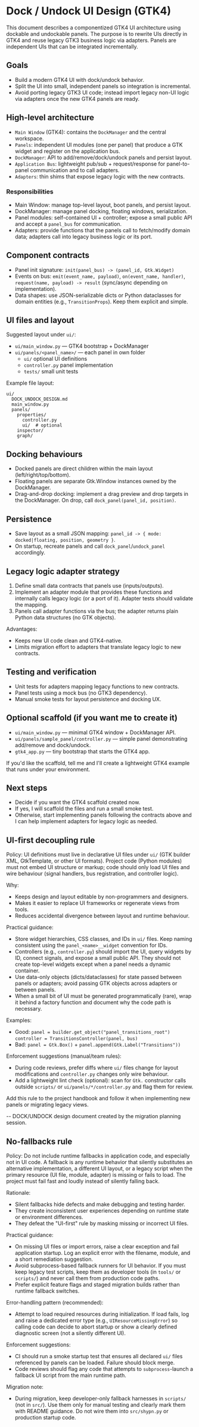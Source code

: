 # Dock / Undock UI Design (GTK4)

This document describes a componentized GTK4 UI architecture using dockable
and undockable panels. The purpose is to rewrite UIs directly in GTK4 and
reuse legacy GTK3 business logic via adapters. Panels are independent UIs
that can be integrated incrementally.

## Goals

- Build a modern GTK4 UI with dock/undock behavior.
- Split the UI into small, independent panels so integration is incremental.
- Avoid porting legacy GTK3 UI code; instead import legacy non-UI logic via
  adapters once the new GTK4 panels are ready.

## High-level architecture

- `Main Window` (GTK4): contains the `DockManager` and the central workspace.
- `Panels`: independent UI modules (one per panel) that produce a GTK widget
  and register on the application bus.
- `DockManager`: API to add/remove/dock/undock panels and persist layout.
- `Application Bus`: lightweight pub/sub + request/response for panel-to-panel
  communication and to call adapters.
- `Adapters`: thin shims that expose legacy logic with the new contracts.

### Responsibilities

- Main Window: manage top-level layout, boot panels, and persist layout.
- DockManager: manage panel docking, floating windows, serialization.
- Panel modules: self-contained UI + controller; expose a small public API
  and accept a `panel_bus` for communication.
- Adapters: provide functions that the panels call to fetch/modify domain
  data; adapters call into legacy business logic or its port.

## Component contracts

- Panel init signature: `init(panel_bus) -> (panel_id, Gtk.Widget)`
- Events on bus: `emit(event_name, payload)`, `on(event_name, handler)`,
  `request(name, payload) -> result` (sync/async depending on implementation).
- Data shapes: use JSON-serializable dicts or Python dataclasses for domain
  entities (e.g., `TransitionProps`). Keep them explicit and simple.

## UI files and layout

Suggested layout under `ui/`:

- `ui/main_window.py` — GTK4 bootstrap + DockManager
- `ui/panels/<panel_name>/` — each panel in own folder
  - `ui/` optional UI definitions
  - `controller.py` panel implementation
  - `tests/` small unit tests

Example file layout:

```
ui/
  DOCK_UNDOCK_DESIGN.md
  main_window.py
  panels/
    properties/
      controller.py
      ui/  # optional
    inspector/
    graph/
```

## Docking behaviours

- Docked panels are direct children within the main layout (left/right/top/bottom).
- Floating panels are separate Gtk.Window instances owned by the DockManager.
- Drag-and-drop docking: implement a drag preview and drop targets in the
  DockManager. On drop, call `dock_panel(panel_id, position)`.

## Persistence

- Save layout as a small JSON mapping: `panel_id -> { mode: docked|floating, position, geometry }`.
- On startup, recreate panels and call `dock_panel`/`undock_panel` accordingly.

## Legacy logic adapter strategy

1. Define small data contracts that panels use (inputs/outputs).
2. Implement an adapter module that provides these functions and internally
   calls legacy logic (or a port of it). Adapter tests should validate the
   mapping.
3. Panels call adapter functions via the bus; the adapter returns plain
   Python data structures (no GTK objects).

Advantages:

- Keeps new UI code clean and GTK4-native.
- Limits migration effort to adapters that translate legacy logic to new
  contracts.

## Testing and verification

- Unit tests for adapters mapping legacy functions to new contracts.
- Panel tests using a mock bus (no GTK3 dependency).
- Manual smoke tests for layout persistence and docking UX.

## Optional scaffold (if you want me to create it)

- `ui/main_window.py` — minimal GTK4 window + DockManager API.
- `ui/panels/sample_panel/controller.py` — simple panel demonstrating
  add/remove and dock/undock.
- `gtk4_app.py` — tiny bootstrap that starts the GTK4 app.

If you'd like the scaffold, tell me and I'll create a lightweight GTK4
example that runs under your environment.

## Next steps

- Decide if you want the GTK4 scaffold created now.
- If yes, I will scaffold the files and run a small smoke test.
- Otherwise, start implementing panels following the contracts above and
  I can help implement adapters for legacy logic as needed.

## UI-first decoupling rule

Policy: UI definitions must live in declarative UI files under `ui/` (GTK
builder XML, GtkTemplate, or other UI formats). Project code (Python modules)
must not embed UI structure or markup; code should only load UI files and
wire behaviour (signal handlers, bus registration, and controller logic).

Why:
- Keeps design and layout editable by non-programmers and designers.
- Makes it easier to replace UI frameworks or regenerate views from tools.
- Reduces accidental divergence between layout and runtime behaviour.

Practical guidance:
- Store widget hierarchies, CSS classes, and IDs in `ui/` files. Keep
  naming consistent using the `panel_<name>__widget` convention for IDs.
- Controllers (e.g., `controller.py`) should import the UI, query widgets by
  ID, connect signals, and expose a small public API. They should not create
  top-level widgets except when a panel needs a dynamic container.
- Use data-only objects (dicts/dataclasses) for state passed between panels
  or adapters; avoid passing GTK objects across adapters or between panels.
- When a small bit of UI must be generated programmatically (rare), wrap it
  behind a factory function and document why the code path is necessary.

Examples:
- Good: `panel = builder.get_object("panel_transitions_root")`
  `controller = TransitionsController(panel, bus)`
- Bad: `panel = Gtk.Box()` + `panel.append(Gtk.Label("Transitions"))`

Enforcement suggestions (manual/team rules):
- During code reviews, prefer diffs where `ui/` files change for layout
  modifications and `controller.py` changes only wire behaviour.
- Add a lightweight lint check (optional): scan for `Gtk.` constructor calls
  outside `scripts/` or `ui/panels/*/controller.py` and flag them for review.

Add this rule to the project handbook and follow it when implementing new
panels or migrating legacy views.

--
DOCK/UNDOCK design document created by the migration planning session.

## No-fallbacks rule

Policy: Do not include runtime fallbacks in application code, and especially
not in UI code. A fallback is any runtime behavior that silently substitutes
an alternative implementation, a different UI layout, or a legacy script
when the primary resource (UI file, module, adapter) is missing or fails to
load. The project must fail fast and loudly instead of silently falling back.

Rationale:
- Silent fallbacks hide defects and make debugging and testing harder.
- They create inconsistent user experiences depending on runtime state or
  environment differences.
- They defeat the "UI-first" rule by masking missing or incorrect UI files.

Practical guidance:
- On missing UI files or import errors, raise a clear exception and fail
  application startup. Log an explicit error with the filename, module, and
  a short remediation suggestion.
- Avoid subprocess-based fallback runners for UI behavior. If you must keep
  legacy test scripts, keep them as developer tools (in `tools/` or
  `scripts/`) and never call them from production code paths.
- Prefer explicit feature flags and staged migration builds rather than
  runtime fallback switches.

Error-handling pattern (recommended):
- Attempt to load required resources during initialization. If load fails,
  log and raise a dedicated error type (e.g., `UIResourceMissingError`) so
  calling code can decide to abort startup or show a clearly defined
  diagnostic screen (not a silently different UI).

Enforcement suggestions:
- CI should run a smoke startup test that ensures all declared `ui/` files
  referenced by panels can be loaded. Failure should block merge.
- Code reviews should flag any code that attempts to `subprocess`-launch a
  fallback UI script from the main runtime path.

Migration note:
- During migration, keep developer-only fallback harnesses in `scripts/`
  (not in `src/`). Use them only for manual testing and clearly mark them
  with README guidance. Do not wire them into `src/shypn.py` or production
  startup code.
